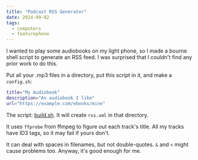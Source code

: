 ```yaml
---
title: "Podcast RSS Generator"
date: 2024-09-02
tags:
  - computers
  - featurephone
---
```


I wanted to play some audiobooks on my light phone,
so I made a bourne shell script to generate an RSS feed.
I was surprised that I couldn't find any prior work to do this.

Put all your .mp3 files in a directory,
put this script in it,
and make a `config.sh`:

```sh
title="My Audiobook"
description="An audiobook I like"
url="https://example.com/ebooks/mine"
```

The script:
[build.sh](build.sh).
It will create `rss.xml` in that directory.

It uses `ffprobe` from ffmpeg to figure out each track's title.
All my tracks have ID3 tags,
so it may fail if yours don't.

It can deal with spaces in filenames,
but not double-quotes.
`&` and `<` might cause problems too.
Anyway, it's good enough for me.
